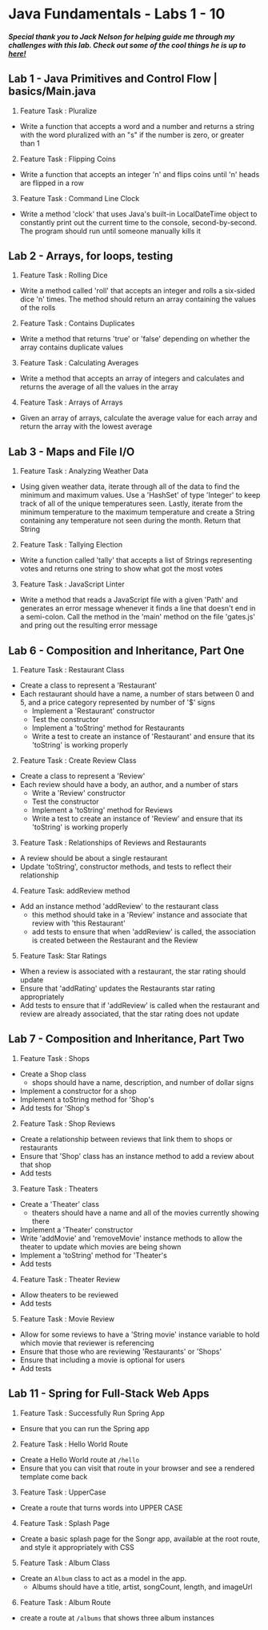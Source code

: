 # Java Fundamentals - Labs 1 - 10

##### *Special thank you to Jack Nelson for helping guide me through my challenges with this lab. Check out some of the cool things he is up to [here!](https://github.com/jnelsonjava)*

## Lab 1 - Java Primitives and Control Flow | basics/Main.java

1. Feature Task : Pluralize

  - Write a function that accepts a word and a number and returns a string with the word pluralized with an "s" if the number is zero, or greater than 1

2. Feature Task : Flipping Coins

  - Write a function that accepts an integer 'n' and flips coins until 'n' heads are flipped in a row

3. Feature Task : Command Line Clock 

  - Write a method 'clock' that uses Java's built-in LocalDateTime object to constantly print out the current time to the console, second-by-second. The program should run until someone manually kills it 

## Lab 2 - Arrays, for loops, testing

1. Feature Task : Rolling Dice

  - Write a method called 'roll' that accepts an integer and rolls a six-sided dice 'n' times. The method should return an array containing the values of the rolls

2. Feature Task : Contains Duplicates

  - Write a method that returns 'true' or 'false' depending on whether the array contains duplicate values

3. Feature Task : Calculating Averages

  - Write a method that accepts an array of integers and calculates and returns the average of all the values in the array

4. Feature Task : Arrays of Arrays

  - Given an array of arrays, calculate the average value for each array and return the array with the lowest average

## Lab 3 - Maps and File I/O

1. Feature Task : Analyzing Weather Data

  - Using given weather data, iterate through all of the data to find the minimum and maximum values. Use a 'HashSet' of type 'Integer' to keep track of all of the unique temperatures seen. Lastly, iterate from the minimum temperature to the maximum temperature and create a String containing any temperature not seen during the month. Return that String 

2. Feature Task : Tallying Election

  - Write a function called 'tally' that accepts a list of Strings representing votes and returns one string to show what got the most votes

3. Feature Task : JavaScript Linter

  - Write a method that reads a JavaScript file with a given 'Path' and generates an error message whenever it finds a line that doesn't end in a semi-colon. Call the method in the 'main' method on the file 'gates.js' and pring out the resulting error message

## Lab 6 - Composition and Inheritance, Part One

1. Feature Task : Restaurant Class

  - Create a class to represent a 'Restaurant'
  - Each restaurant should have a name, a number of stars between 0 and 5, and a price category represented by number of '$' signs
    - Implement a 'Restaurant' constructor
    - Test the constructor
    - Implement a 'toString' method for Restaurants
    - Write a test to create an instance of 'Restaurant' and ensure that its 'toString' is working properly

2. Feature Task : Create Review Class
  - Create a class to represent a 'Review'
  - Each review should have a body, an author, and a number of stars
    - Write a 'Review' constructor
    - Test the constructor
    - Implement a 'toString' method for Reviews
    - Write a test to create an instance of 'Review' and ensure that its 'toString' is working properly

3. Feature Task : Relationships of Reviews and Restaurants
  - A review should be about a single restaurant
  - Update 'toString', constructor methods, and tests to reflect their relationship 

4. Feature Task: addReview method
  - Add an instance method 'addReview' to the restaurant class 
    - this method should take in a 'Review' instance and associate that review with 'this Restaurant'
    - add tests to ensure that when 'addReview' is called, the association is created between the Restaurant and the Review

5. Feature Task: Star Ratings
  - When a review is associated with a restaurant, the star rating should update
  - Ensure that 'addRating' updates the Restaurants star rating appropriately
  - Add tests to ensure that if 'addReview' is called when the restaurant and review are already associated, that the star rating does not update

## Lab 7 - Composition and Inheritance, Part Two

1. Feature Task : Shops

  - Create a Shop class
    - shops should have a name, description, and number of dollar signs
  - Implement a constructor for a shop
  - Implement a toString method for 'Shop's
  - Add tests for 'Shop's

2. Feature Task : Shop Reviews

  - Create a relationship between reviews that link them to shops or restaurants
  - Ensure that 'Shop' class has an instance method to add a review about that shop
  - Add tests

3. Feature Task : Theaters

  - Create a 'Theater' class
    - theaters should have a name and all of the movies currently showing there
  - Implement a 'Theater' constructor
  - Write 'addMovie' and 'removeMovie' instance methods to allow the theater to update which movies are being shown
  - Implement a 'toString' method for 'Theater's
  - Add tests

4. Feature Task : Theater Review

  - Allow theaters to be reviewed
  - Add tests

5. Feature Task : Movie Review

  - Allow for some reviews to have a 'String movie' instance variable to hold which movie that reviewer is referencing
  - Ensure that those who are reviewing 'Restaurants' or 'Shops'
  - Ensure that including a movie is optional for users
  - Add tests

## Lab 11 - Spring for Full-Stack Web Apps

1. Feature Task : Successfully Run Spring App
  
  - Ensure that you can run the Spring app

2. Feature Task : Hello World Route

  - Create a Hello World route at `/hello`
  - Ensure that you can visit that route in your browser and see a rendered template come back

3. Feature Task : UpperCase

  - Create a route that turns words into UPPER CASE

4. Feature Task : Splash Page

  - Create a basic splash page for the Songr app, available at the root route, and style it appropriately with CSS

5. Feature Task : Album Class

  - Create an `Album` class to act as a model in the app.
      - Albums should have a title, artist, songCount, length, and imageUrl

6. Feature Task : Album Route

  - create a route at `/albums` that shows three album instances


